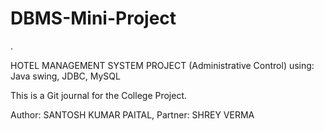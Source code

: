 # DBMS-Mini-Project
.


HOTEL MANAGEMENT SYSTEM PROJECT (Administrative Control) 
using: Java swing, JDBC, MySQL

This is a Git journal for the College Project. 


Author: SANTOSH KUMAR PAITAL,
Partner: SHREY VERMA
